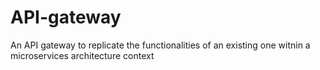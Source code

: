 # API-gateway
An API gateway to replicate the functionalities of an existing one witnin a microservices architecture context
